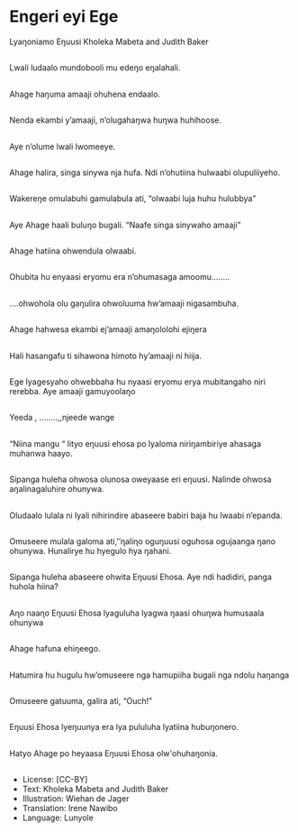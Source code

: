 # Engeri eyi Ege
Lyaŋoniamo
Eŋuusi
Kholeka Mabeta and
Judith Baker

##
Lwali ludaalo
mundobooli mu edeŋo
eŋalahali.


##
Ahage haŋuma amaaji
ohuhena endaalo.


##
Nenda ekambi y’amaaji,
n’olugahaŋwa huŋwa
huhihoose.


##
Aye n’olume lwali
lwomeeye.


##
Ahage halira, singa
sinywa nja hufa.
Ndi n’ohutiina hulwaabi
olupuliiyeho.


##
Wakereŋe omulabuhi
gamulabula ati,
“olwaabi luja huhu
hulubbya”


##
Aye Ahage haali buluŋo
bugali.
“Naafe singa sinywaho
amaaji”


##
Ahage hatiina
ohwendula olwaabi.


##
Ohubita hu enyaasi
eryomu era
n’ohumasaga
amoomu……..


##
....ohwohola olu
gaŋulira ohwoluuma
hw’amaaji
nigasambuha.


##
Ahage hahwesa ekambi
ej’amaaji amaŋololohi
ejiŋera


##
Hali hasangafu ti
sihawona himoto
hy’amaaji ni hiija.


##
Ege lyagesyaho
ohwebbaha hu nyaasi
eryomu erya
mubitangaho niri
rerebba.
Aye amaaji
gamuyoolaŋo


##
Yeeda , ……..,,njeede
wange


##
“Niina mangu “ lityo
eŋuusi ehosa po
lyaloma
niriŋambiriye ahasaga
muhanwa haayo.


##

##
Sipanga huleha ohwosa
olunosa oweyaase eri
eŋuusi. Nalinde ohwosa
aŋalinagaluhire
ohunywa.


##
Oludaalo lulala ni lyali
nihirindire abaseere
babiri baja hu lwaabi
n’epanda.


##
Omuseere mulala
galoma
ati,’’ɳaliɳo oguŋuusi
oguhosa ogujaanga
ŋano ohunywa.
Hunalirye hu hyegulo
hya ŋahani.


##

##
Sipanga huleha
abaseere ohwita Eŋuusi
Ehosa.
Aye ndi hadidiri, panga
huhola hiina?


##
Aɳo naaɳo Eŋuusi
Ehosa lyaguluha lyagwa
ŋaasi ohuɳwa
humusaala ohunywa


##

##
Ahage hafuna
ehiŋeego.


##
Hatumira hu hugulu
hw’omuseere nga
hamupiiha bugali nga
ndolu haŋanga


##
Omuseere gatuuma,
galira ati, “Ouch!”


##
Eŋuusi Ehosa
lyeŋuunya era lya
pululuha lyatiina
hubuŋonero.


##
Hatyo Ahage po
heyaasa Eŋuusi Ehosa
olw'ohuhaŋonia.


##
* License: [CC-BY]
* Text: Kholeka Mabeta and Judith Baker
* Illustration: Wiehan de Jager
* Translation: Irene Nawibo
* Language: Lunyole
